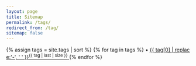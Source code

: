 ```yaml
---
layout: page
title: Sitemap
permalink: /tags/
redirect_from: /tag/
sitemap: false
---
```


<!--Add a search bar on the sitemap page-->
<!-- <div id='search-box'>
  <form action='https://sh.yuanjiang.space/s' id='search-form' method='get' target='_blank_'>
      <input id='search-text' required name='q' placeholder='Enter text to search...' type='text'/>
      <button id='search-button' type='submit'>
          <span>Search</span>
      </button>
  </form>
  <div id="esPoweredBy"> -- powered by elasticsearch.</div>
</div>
<br/> -->

<div style="word-break:break-all;">
    {% assign tags = site.tags | sort %}
    {% for tag in tags %}
     <span class="site-tag">
        • <a href="/tag/{{ tag | first | slugify }}" target="_blank">
                {{ tag[0] | replace:'-', ' ' }}<sup>{{ tag | last | size }}</sup>
        </a>
    </span>
    {% endfor %}
</div>

<!-- <div>
    {% assign tags = site.tags | sort %}
    {% for tag in tags %}
     <div class="site-tag">
        • <a href="/tag/{{ tag | first | slugify }}">
                {{ tag[0] | replace:'-', ' ' }}[{{ tag | last | size }}]
        </a>
    </div>
    {% endfor %}
</div> -->

<!-- <div id="index">
    {% for tag in tags %}
    <a name="{{ tag[0] }}"></a><h3>{{ tag[0] | replace:'-', ' ' }} ({{ tag | last | size }}) </h3>
    {% assign sorted_posts = site.posts | sort: 'title' %}
    {% for post in sorted_posts %}
    {%if post.tags contains tag[0]%}
      <h5><a href="{{ site.url }}{{site.baseurl}}{{ post.url }}" title="{{ post.title }}">{{ post.title }} </a></h5>
    {%endif%}
    {% endfor %}
    {% endfor %}
</div> -->

